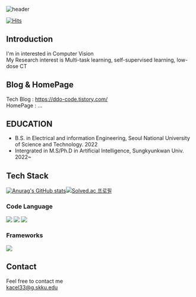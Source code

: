 ![header](https://capsule-render.vercel.app/api?type=transparent&text=WELCOME&animation=fadeIn&color=timeAuto)

[![Hits](https://hits.seeyoufarm.com/api/count/incr/badge.svg?url=https%3A%2F%2Fgithub.com%2Fkacel33%2Fkacel33&count_bg=%2379C83D&title_bg=%23555555&icon=&icon_color=%23E7E7E7&title=hits&edge_flat=false)](https://hits.seeyoufarm.com)


## Introduction  

I'm in interested in Computer Vision  
My Research interest is Multi-task learning, self-supervised learning, low-dose CT

## Blog & HomePage  
Tech Blog : https://ddo-code.tistory.com/  
HomePage : ...  


## EDUCATION  
- B.S. in Electrical and information Engineering, Seoul National University of Science and Technology. 2022  
- Intergrated in M.S/Ph.D in Artificial Intelligence, Sungkyunkwan Univ. 2022~

## Tech Stack
[![Anurag's GitHub stats](https://github-readme-stats.vercel.app/api?username=kacel33&show_icons=true&theme=dracula)](https://github.com/anuraghazra/github-readme-stats)[![Solved.ac
프로필](http://mazassumnida.wtf/api/v2/generate_badge?boj=kacel33)](https://solved.ac/kacel33)  

### Code Language

<img src="https://img.shields.io/badge/python-Advanced-brightgreen">  <img src="https://img.shields.io/badge/C-Intermediate-brightgreen">
<img src="https://img.shields.io/badge/C++-Intermediate-brightgreen">

### Frameworks

<img src="https://img.shields.io/badge/Docker-2496ED?style=flat&logo=Docker&logoColor=white"/> 

          
## Contact  
Feel free to contact me  
kacel33@g.skku.edu
